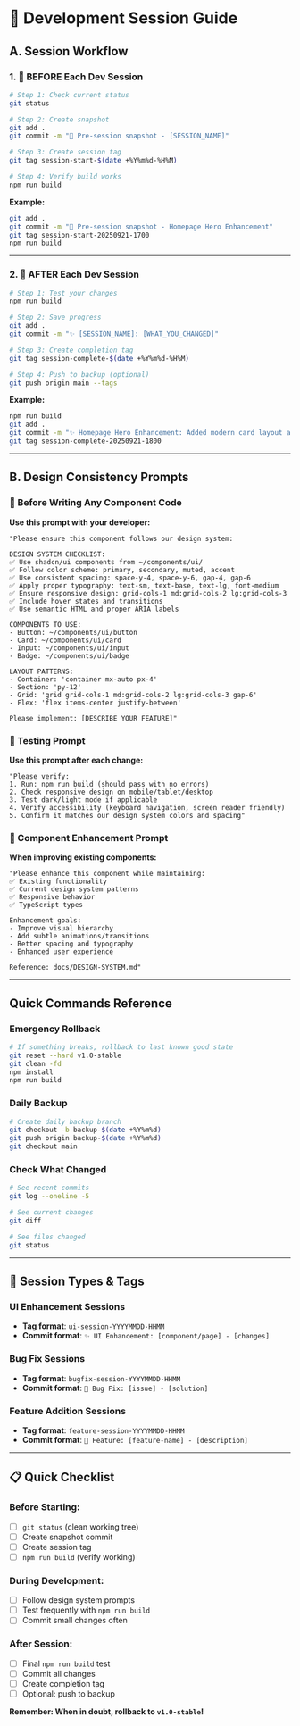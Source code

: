 # 🚀 Development Session Guide

## A. Session Workflow

### 1. 📸 BEFORE Each Dev Session
```bash
# Step 1: Check current status
git status

# Step 2: Create snapshot
git add .
git commit -m "📸 Pre-session snapshot - [SESSION_NAME]"

# Step 3: Create session tag
git tag session-start-$(date +%Y%m%d-%H%M)

# Step 4: Verify build works
npm run build
```

**Example:**
```bash
git add .
git commit -m "📸 Pre-session snapshot - Homepage Hero Enhancement"
git tag session-start-20250921-1700
npm run build
```

---

### 2. 💾 AFTER Each Dev Session
```bash
# Step 1: Test your changes
npm run build

# Step 2: Save progress
git add .
git commit -m "✨ [SESSION_NAME]: [WHAT_YOU_CHANGED]"

# Step 3: Create completion tag
git tag session-complete-$(date +%Y%m%d-%H%M)

# Step 4: Push to backup (optional)
git push origin main --tags
```

**Example:**
```bash
npm run build
git add .
git commit -m "✨ Homepage Hero Enhancement: Added modern card layout and improved typography"
git tag session-complete-20250921-1800
```

---

## B. Design Consistency Prompts

### 🎨 Before Writing Any Component Code

**Use this prompt with your developer:**

```
"Please ensure this component follows our design system:

DESIGN SYSTEM CHECKLIST:
✅ Use shadcn/ui components from ~/components/ui/
✅ Follow color scheme: primary, secondary, muted, accent
✅ Use consistent spacing: space-y-4, space-y-6, gap-4, gap-6
✅ Apply proper typography: text-sm, text-base, text-lg, font-medium
✅ Ensure responsive design: grid-cols-1 md:grid-cols-2 lg:grid-cols-3
✅ Include hover states and transitions
✅ Use semantic HTML and proper ARIA labels

COMPONENTS TO USE:
- Button: ~/components/ui/button
- Card: ~/components/ui/card
- Input: ~/components/ui/input
- Badge: ~/components/ui/badge

LAYOUT PATTERNS:
- Container: 'container mx-auto px-4'
- Section: 'py-12'
- Grid: 'grid grid-cols-1 md:grid-cols-2 lg:grid-cols-3 gap-6'
- Flex: 'flex items-center justify-between'

Please implement: [DESCRIBE YOUR FEATURE]"
```

### 🧪 Testing Prompt

**Use this prompt after each change:**

```
"Please verify:
1. Run: npm run build (should pass with no errors)
2. Check responsive design on mobile/tablet/desktop
3. Test dark/light mode if applicable
4. Verify accessibility (keyboard navigation, screen reader friendly)
5. Confirm it matches our design system colors and spacing"
```

### 🎯 Component Enhancement Prompt

**When improving existing components:**

```
"Please enhance this component while maintaining:
✅ Existing functionality
✅ Current design system patterns
✅ Responsive behavior
✅ TypeScript types

Enhancement goals:
- Improve visual hierarchy
- Add subtle animations/transitions
- Better spacing and typography
- Enhanced user experience

Reference: docs/DESIGN-SYSTEM.md"
```

---

## Quick Commands Reference

### Emergency Rollback
```bash
# If something breaks, rollback to last known good state
git reset --hard v1.0-stable
git clean -fd
npm install
npm run build
```

### Daily Backup
```bash
# Create daily backup branch
git checkout -b backup-$(date +%Y%m%d)
git push origin backup-$(date +%Y%m%d)
git checkout main
```

### Check What Changed
```bash
# See recent commits
git log --oneline -5

# See current changes
git diff

# See files changed
git status
```

---

## 🎯 Session Types & Tags

### UI Enhancement Sessions
- **Tag format**: `ui-session-YYYYMMDD-HHMM`
- **Commit format**: `✨ UI Enhancement: [component/page] - [changes]`

### Bug Fix Sessions
- **Tag format**: `bugfix-session-YYYYMMDD-HHMM`
- **Commit format**: `🐛 Bug Fix: [issue] - [solution]`

### Feature Addition Sessions
- **Tag format**: `feature-session-YYYYMMDD-HHMM`
- **Commit format**: `🚀 Feature: [feature-name] - [description]`

---

## 📋 Quick Checklist

### Before Starting:
- [ ] `git status` (clean working tree)
- [ ] Create snapshot commit
- [ ] Create session tag
- [ ] `npm run build` (verify working)

### During Development:
- [ ] Follow design system prompts
- [ ] Test frequently with `npm run build`
- [ ] Commit small changes often

### After Session:
- [ ] Final `npm run build` test
- [ ] Commit all changes
- [ ] Create completion tag
- [ ] Optional: push to backup

**Remember: When in doubt, rollback to `v1.0-stable`!**